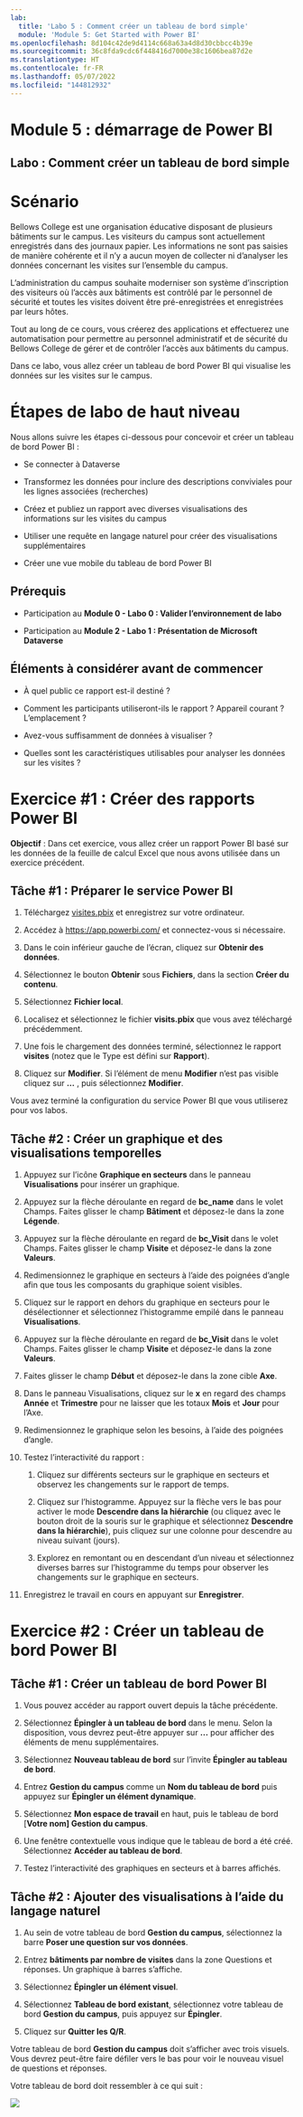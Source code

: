 ```yaml
---
lab:
  title: 'Labo 5 : Comment créer un tableau de bord simple'
  module: 'Module 5: Get Started with Power BI'
ms.openlocfilehash: 8d104c42de9d4114c668a63a4d8d30cbbcc4b39e
ms.sourcegitcommit: 36c8fda9cdc6f448416d7000e38c1606bea87d2e
ms.translationtype: HT
ms.contentlocale: fr-FR
ms.lasthandoff: 05/07/2022
ms.locfileid: "144812932"
---
```

# <a name="module-5-get-started-with-power-bi"></a>Module 5 : démarrage de Power BI
## <a name="lab-how-to-build-a-simple-dashboard"></a>Labo : Comment créer un tableau de bord simple

# <a name="scenario"></a>Scénario

Bellows College est une organisation éducative disposant de plusieurs bâtiments sur le campus. Les visiteurs du campus sont actuellement enregistrés dans des journaux papier. Les informations ne sont pas saisies de manière cohérente et il n’y a aucun moyen de collecter ni d’analyser les données concernant les visites sur l’ensemble du campus.

L’administration du campus souhaite moderniser son système d’inscription des visiteurs où l’accès aux bâtiments est contrôlé par le personnel de sécurité et toutes les visites doivent être pré-enregistrées et enregistrées par leurs hôtes.

Tout au long de ce cours, vous créerez des applications et effectuerez une automatisation pour permettre au personnel administratif et de sécurité du Bellows College de gérer et de contrôler l’accès aux bâtiments du campus.

Dans ce labo, vous allez créer un tableau de bord Power BI qui visualise les données sur les visites sur le campus.

# <a name="high-level-lab-steps"></a>Étapes de labo de haut niveau

Nous allons suivre les étapes ci-dessous pour concevoir et créer un tableau de bord Power BI :

-   Se connecter à Dataverse

-   Transformez les données pour inclure des descriptions conviviales pour les lignes associées (recherches)

-   Créez et publiez un rapport avec diverses visualisations des informations sur les visites du campus

-   Utiliser une requête en langage naturel pour créer des visualisations supplémentaires

-   Créer une vue mobile du tableau de bord Power BI

## <a name="prerequisites"></a>Prérequis

-   Participation au **Module 0 - Labo 0 : Valider l’environnement de labo**

-   Participation au **Module 2 - Labo 1 : Présentation de Microsoft Dataverse**

## <a name="things-to-consider-before-you-begin"></a>Éléments à considérer avant de commencer

-   À quel public ce rapport est-il destiné ?

-   Comment les participants utiliseront-ils le rapport ? Appareil courant ? L’emplacement ?

-   Avez-vous suffisamment de données à visualiser ?

-   Quelles sont les caractéristiques utilisables pour analyser les données sur les visites ?

# <a name="exercise-1-create-power-bi-report"></a>Exercice \#1 : Créer des rapports Power BI

**Objectif** : Dans cet exercice, vous allez créer un rapport Power BI basé sur les données de la feuille de calcul Excel que nous avons utilisée dans un exercice précédent.

## <a name="task-1-prepare-power-bi-service"></a>Tâche \#1 : Préparer le service Power BI

1.  Téléchargez [visites.pbix](https://github.com/MicrosoftLearning/PL-900-Microsoft-Power-Platform-Fundamentals/raw/master/Allfiles/visits.pbix) et enregistrez sur votre ordinateur.

2.  Accédez à <https://app.powerbi.com/> et connectez-vous si nécessaire.

3.  Dans le coin inférieur gauche de l’écran, cliquez sur **Obtenir des données**.

4.  Sélectionnez le bouton **Obtenir** sous **Fichiers**, dans la section **Créer du contenu**.

5.  Sélectionnez **Fichier local**.

6.  Localisez et sélectionnez le fichier **visits.pbix** que vous avez téléchargé précédemment.

7.  Une fois le chargement des données terminé, sélectionnez le rapport **visites** (notez que le Type est défini sur **Rapport**).

8.  Cliquez sur **Modifier**. Si l’élément de menu **Modifier** n’est pas visible cliquez sur **...** , puis sélectionnez **Modifier**.

Vous avez terminé la configuration du service Power BI que vous utiliserez pour vos labos. 

## <a name="task-2-create-chart-and-time-visualizations"></a>Tâche \#2 : Créer un graphique et des visualisations temporelles

1.  Appuyez sur l’icône **Graphique en secteurs** dans le panneau **Visualisations** pour insérer un graphique.

2.  Appuyez sur la flèche déroulante en regard de **bc_name** dans le volet Champs. Faites glisser le champ **Bâtiment** et déposez-le dans la zone **Légende**.

3.  Appuyez sur la flèche déroulante en regard de **bc_Visit** dans le volet Champs. Faites glisser le champ **Visite** et déposez-le dans la zone **Valeurs**.

4.  Redimensionnez le graphique en secteurs à l’aide des poignées d’angle afin que tous les composants du graphique soient visibles.

5.  Cliquez sur le rapport en dehors du graphique en secteurs pour le désélectionner et sélectionnez l’histogramme empilé dans le panneau **Visualisations**.

6.  Appuyez sur la flèche déroulante en regard de **bc_Visit** dans le volet Champs. Faites glisser le champ **Visite** et déposez-le dans la zone **Valeurs**.

7.  Faites glisser le champ **Début** et déposez-le dans la zone cible **Axe**.

8.  Dans le panneau Visualisations, cliquez sur le **x** en regard des champs **Année** et **Trimestre** pour ne laisser que les totaux **Mois** et **Jour** pour l’Axe.

9.  Redimensionnez le graphique selon les besoins, à l’aide des poignées d’angle.

10. Testez l’interactivité du rapport :

    1.  Cliquez sur différents secteurs sur le graphique en secteurs et observez les changements sur le rapport de temps.

    2.  Cliquez sur l’histogramme. Appuyez sur la flèche vers le bas pour activer le mode **Descendre dans la hiérarchie** (ou cliquez avec le bouton droit de la souris sur le graphique et sélectionnez **Descendre dans la hiérarchie**), puis cliquez sur une colonne pour descendre au niveau suivant (jours). 
    
    3.  Explorez en remontant ou en descendant d’un niveau et sélectionnez diverses barres sur l’histogramme du temps pour observer les changements sur le graphique en secteurs.

11. Enregistrez le travail en cours en appuyant sur **Enregistrer**.

# <a name="exercise-2-create-power-bi-dashboard"></a>Exercice \#2 : Créer un tableau de bord Power BI

## <a name="task-1-create-power-bi-dashboard"></a>Tâche \#1 : Créer un tableau de bord Power BI

1.  Vous pouvez accéder au rapport ouvert depuis la tâche précédente.

2.  Sélectionnez **Épingler à un tableau de bord** dans le menu. Selon la disposition, vous devrez peut-être appuyer sur **...** pour afficher des éléments de menu supplémentaires.

3.  Sélectionnez **Nouveau tableau de bord** sur l’invite **Épingler au tableau de bord**.

4.  Entrez **Gestion du campus** comme un **Nom du tableau de bord** puis appuyez sur **Épingler un élément dynamique**.

5.  Sélectionnez **Mon espace de travail** en haut, puis le tableau de bord [**Votre nom] Gestion du campus**.

6.  Une fenêtre contextuelle vous indique que le tableau de bord a été créé. Sélectionnez **Accéder au tableau de bord**.

7.  Testez l’interactivité des graphiques en secteurs et à barres affichés.

## <a name="task-2-add-visualizations-using-natural-language"></a>Tâche \#2 : Ajouter des visualisations à l’aide du langage naturel

1.  Au sein de votre tableau de bord **Gestion du campus**, sélectionnez la barre **Poser une question sur vos données**.

2.  Entrez **bâtiments par nombre de visites** dans la zone Questions et réponses. Un graphique à barres s’affiche.

3.  Sélectionnez **Épingler un élément visuel**.

4.  Sélectionnez **Tableau de bord existant**, sélectionnez votre tableau de bord **Gestion du campus**, puis appuyez sur **Épingler**.

5.  Cliquez sur **Quitter les Q/R**.

Votre tableau de bord **Gestion du campus** doit s’afficher avec trois visuels. Vous devrez peut-être faire défiler vers le bas pour voir le nouveau visuel de questions et réponses.

Votre tableau de bord doit ressembler à ce qui suit :

![](media/5-powerbi-result.png)
